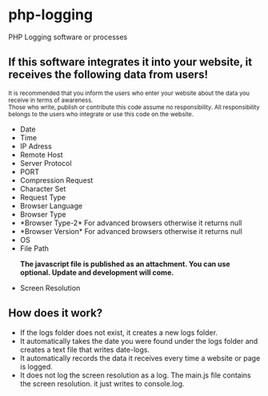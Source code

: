 # php-logging
PHP Logging software or processes

<h2>If this software integrates it into your website, it receives the following data from users!</h2>
<small>It is recommended that you inform the users who enter your website about the data you receive in terms of awareness.
</small><br>
<small>Those who write, publish or contribute this code assume no responsibility. All responsibility belongs to the users who integrate or use this code on the website.
</small>

<ul>
<li>Date</li>
<li>Time</li>
<li>IP Adress</li>
<li>Remote Host</li>
<li>Server Protocol</li>
<li>PORT</li>
<li>Compression Request</li>
<li>Character Set</li>
<li>Request Type</li>
<li>Browser Language</li>
<li>Browser Type</li>
<li>*Browser Type-2*	For advanced browsers otherwise it returns null
</li>
<li>*Browser Version*	For advanced browsers otherwise it returns null
</li>
<li>OS</li>
<li>File Path</li>

<b><p>The javascript file is published as an attachment. You can use optional. Update and development will come.
</p></b>
<li>Screen Resolution</li>
</ul>

<h2>How does it work?</h2>
<ul>
<li>If the logs folder does not exist, it creates a new logs folder.
</li>
<li>It automatically takes the date you were found under the logs folder and creates a text file that writes date-logs.
</li>
<li>It automatically records the data it receives every time a website or page is logged.
</li>
<li>It does not log the screen resolution as a log. The main.js file contains the screen resolution. it just writes to console.log.
</li>
</ul>
